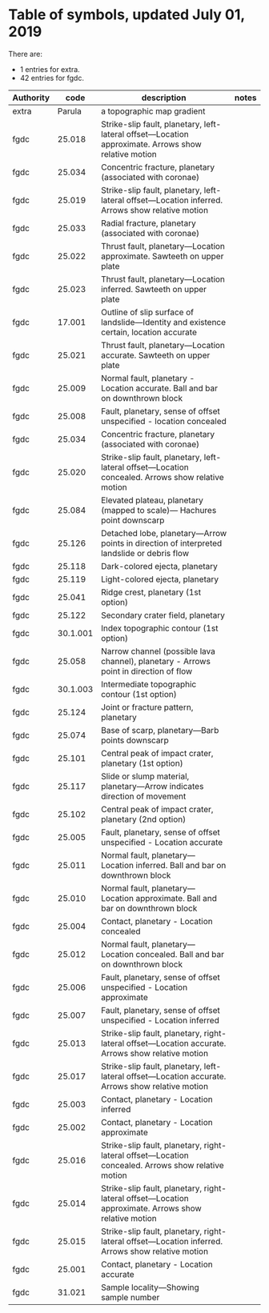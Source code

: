 # Table of symbols, updated July 01, 2019
There are:
 * 1 entries for extra.
 * 42 entries for fgdc.

|Authority|  code  |                                             description                                             |notes|
|---------|--------|-----------------------------------------------------------------------------------------------------|-----|
|extra    |Parula  | a topographic map gradient                                                                          |     |
|fgdc     |25.018  | Strike-slip fault, planetary, left-lateral offset—Location approximate. Arrows show relative motion |     |
|fgdc     |25.034  | Concentric fracture, planetary (associated with coronae)                                            |     |
|fgdc     |25.019  | Strike-slip fault, planetary, left-lateral offset—Location inferred. Arrows show relative motion    |     |
|fgdc     |25.033  | Radial fracture, planetary (associated with coronae)                                                |     |
|fgdc     |25.022  | Thrust fault, planetary—Location approximate. Sawteeth on upper plate                               |     |
|fgdc     |25.023  | Thrust fault, planetary—Location inferred. Sawteeth on upper plate                                  |     |
|fgdc     |17.001  | Outline of slip surface of landslide—Identity and existence certain, location accurate              |     |
|fgdc     |25.021  | Thrust fault, planetary—Location accurate. Sawteeth on upper plate                                  |     |
|fgdc     |25.009  | Normal fault, planetary - Location accurate. Ball and bar on downthrown block                       |     |
|fgdc     |25.008  | Fault, planetary, sense of offset unspecified - location concealed                                  |     |
|fgdc     |25.034  | Concentric fracture, planetary (associated with coronae)                                            |     |
|fgdc     |25.020  | Strike-slip fault, planetary, left-lateral offset—Location concealed. Arrows show relative motion   |     |
|fgdc     |25.084  | Elevated plateau, planetary (mapped to scale)— Hachures point downscarp                             |     |
|fgdc     |25.126  |  Detached lobe, planetary—Arrow points in direction of interpreted landslide or debris flow         |     |
|fgdc     |25.118  | Dark-colored ejecta, planetary                                                                      |     |
|fgdc     |25.119  | Light-colored ejecta, planetary                                                                     |     |
|fgdc     |25.041  | Ridge crest, planetary (1st option)                                                                 |     |
|fgdc     |25.122  | Secondary crater field, planetary                                                                   |     |
|fgdc     |30.1.001| Index topographic contour (1st option)                                                              |     |
|fgdc     |25.058  | Narrow channel (possible lava channel), planetary - Arrows point in direction of flow               |     |
|fgdc     |30.1.003| Intermediate topographic contour (1st option)                                                       |     |
|fgdc     |25.124  | Joint or fracture pattern, planetary                                                                |     |
|fgdc     |25.074  | Base of scarp, planetary—Barb points downscarp                                                      |     |
|fgdc     |25.101  | Central peak of impact crater, planetary (1st option)                                               |     |
|fgdc     |25.117  | Slide or slump material, planetary—Arrow indicates direction of movement                            |     |
|fgdc     |25.102  | Central peak of impact crater, planetary (2nd option)                                               |     |
|fgdc     |25.005  | Fault, planetary, sense of offset unspecified - Location accurate                                   |     |
|fgdc     |25.011  | Normal fault, planetary—Location inferred. Ball and bar on downthrown block                         |     |
|fgdc     |25.010  | Normal fault, planetary—Location approximate. Ball and bar on downthrown block                      |     |
|fgdc     |25.004  | Contact, planetary - Location concealed                                                             |     |
|fgdc     |25.012  | Normal fault, planetary—Location concealed. Ball and bar on downthrown block                        |     |
|fgdc     |25.006  | Fault, planetary, sense of offset unspecified - Location approximate                                |     |
|fgdc     |25.007  | Fault, planetary, sense of offset unspecified - Location inferred                                   |     |
|fgdc     |25.013  | Strike-slip fault, planetary, right-lateral offset—Location accurate. Arrows show relative motion   |     |
|fgdc     |25.017  | Strike-slip fault, planetary, left-lateral offset—Location accurate. Arrows show relative motion    |     |
|fgdc     |25.003  | Contact, planetary - Location inferred                                                              |     |
|fgdc     |25.002  | Contact, planetary - Location approximate                                                           |     |
|fgdc     |25.016  | Strike-slip fault, planetary, right-lateral offset—Location concealed. Arrows show relative motion  |     |
|fgdc     |25.014  | Strike-slip fault, planetary, right-lateral offset—Location approximate. Arrows show relative motion|     |
|fgdc     |25.015  | Strike-slip fault, planetary, right-lateral offset—Location inferred. Arrows show relative motion   |     |
|fgdc     |25.001  | Contact, planetary - Location accurate                                                              |     |
|fgdc     |31.021  | Sample locality—Showing sample number                                                               |     |
